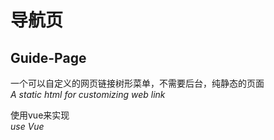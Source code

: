 # 导航页
## Guide-Page

一个可以自定义的网页链接树形菜单，不需要后台，纯静态的页面<br/>
*A static html for customizing web link*

使用vue来实现<br/>
*use Vue*